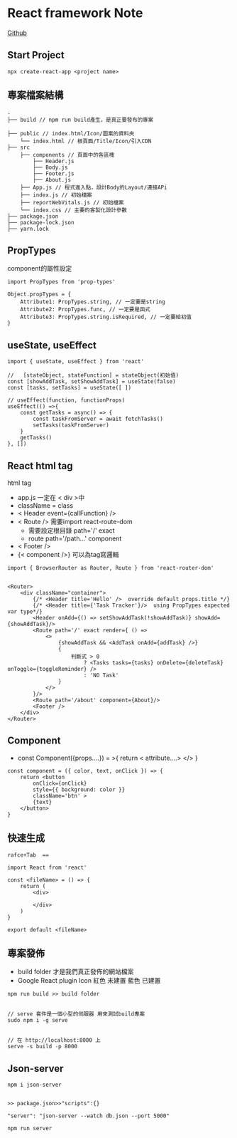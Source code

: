 # React framework Note

[Github](https://github.com/ClydeRM/React-practice-2021)
##    Start Project
```
npx create-react-app <project name>
```

##    專案檔案結構
```
.
├── build // npm run build產生，是真正要發布的專案
    
├── public // index.html/Icon/圖案的資料夾
    └── index.html // 根頁面/Title/Icon/引入CDN
├── src 
    ├── components // 頁面中的各區塊
        ├── Header.js  
        ├── Body.js 
        ├── Footer.js 
        ├── About.js 
    ├── App.js // 程式進入點，設計Body的Layout/連接APi
    ├── index.js // 初始檔案
    ├── reportWebVitals.js // 初始檔案
    └── index.css // 主要的客製化設計參數
├── package.json
├── package-lock.json
├── yarn.lock
```

## PropTypes

component的屬性設定

```
import PropTypes from 'prop-types'

Object.propTypes = {
    Attribute1: PropTypes.string, // 一定要是string 
    Attribute2: PropTypes.func, // 一定要是函式
    Attribute3: PropTypes.string.isRequired, // 一定要給初值
}

```

##   useState, useEffect
```
import { useState, useEffect } from 'react'

//   [stateObject, stateFunction] = stateObject(初始值)
const [showAddTask, setShowAddTask] = useState(false) 
const [tasks, setTasks] = useState([ ])	

// useEffect(function, functionProps) 
useEffect(() =>{ 
    const getTasks = async() => { 
        const taskFromServer = await fetchTasks()
        setTasks(taskFromServer)
    }
    getTasks()
}, [])

```

##    React html tag
html tag
* app.js 一定在 < div >中
* className = class
* < Header event={callFunction} />
* < Route /> 需要import react-route-dom
    * 需要設定根目錄 path='/' exact 
    * route path='/path...' component
* < Footer />
* {< component />} 可以為tag寫邏輯

```
import { BrowserRouter as Router, Route } from 'react-router-dom'


<Router>
    <div className="container">
        {/* <Header title='Hello' />  override default props.title */}
        {/* <Header title={'Task Tracker'}/>  using PropTypes expected var type*/}
        <Header onAdd={() => setShowAddTask(!showAddTask)} showAdd={showAddTask}/>
        <Route path='/' exact render={ () =>
            <>
                {showAddTask && <AddTask onAdd={addTask} />}
                {
                    判斷式 > 0
                        ? <Tasks tasks={tasks} onDelete={deleteTask} onToggle={toggleReminder} />
                        : 'NO Task'
                }
            </>
        }/>
        <Route path='/about' component={About}/>
        <Footer />
    </div>
</Router>
```

##    Component 

* const Component({props....}) = >{
         return < attribute....> </>
}
```
const component = ({ color, text, onClick }) => {
    return <button
        onClick={onClick}
        style={{ background: color }}
        className='btn' >
        {text}
    </button>
}
```

##    快速生成
```
rafce+Tab  == 

import React from 'react'

const <fileName> = () => {
    return (
        <div>
            
        </div>
    )
}

export default <fileName>

```

##    專案發佈
* build folder 才是我們真正發佈的網站檔案
* Google React plugin Icon 紅色 未建置 藍色 已建置
```
npm run build >> build folder 


// serve 套件是一個小型的伺服器 用來測試build專案
sudo npm i -g serve


// 在 http://localhost:8000 上
serve -s build -p 8000 

```

##    Json-server
```
npm i json-server


>> package.json>>"scripts":{}

"server": "json-server --watch db.json --port 5000"

npm run server
```